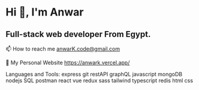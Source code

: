 # Hi 👋, I'm Anwar
## Full-stack web developer From Egypt.
📫 How to reach me anwarK.code@gmail.com

📡 My Personal Website https://anwark.vercel.app/

Languages and Tools:
 express  git  restAPI  graphQL  javascript  mongoDB  nodejs  SQL  postman  react  vue  redux  sass  tailwind  typescript  redis  html  css 
